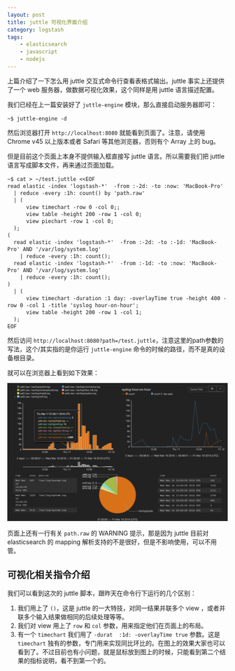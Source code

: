 ```yaml
---
layout: post
title: juttle 可视化界面介绍
category: logstash
tags:
    - elasticsearch
    - javascript
    - nodejs
---
```


上篇介绍了一下怎么用 juttle 交互式命令行查看表格式输出。juttle 事实上还提供了一个 web 服务器，做数据可视化效果，这个同样是用 juttle 语言描述配置。

我们已经在上一篇安装好了 `juttle-engine` 模块，那么直接启动服务器即可：

```
~$ juttle-engine -d
```

然后浏览器打开 `http://localhost:8080` 就能看到页面了。注意，请使用 Chrome v45 以上版本或者 Safari 等其他浏览器，否则有个 Array 上的 bug。

但是目前这个页面上本身不提供输入框直接写 juttle 语言。所以需要我们把 juttle 语言写成脚本文件，再来通过页面加载。

```
~$ cat > ~/test.juttle <<EOF
read elastic -index 'logstash-*'  -from :-2d: -to :now: 'MacBook-Pro'
  | reduce -every :1h: count() by 'path.raw'
  | (
      view timechart -row 0 -col 0;;
      view table -height 200 -row 1 -col 0;
      view piechart -row 1 -col 0;
  );
(
  read elastic -index 'logstash-*'  -from :-2d: -to :-1d: 'MacBook-Pro' AND '/var/log/system.log'
    | reduce -every :1h: count();
  read elastic -index 'logstash-*'  -from :-1d: -to :now: 'MacBook-Pro' AND '/var/log/system.log'
    | reduce -every :1h: count();
)
  | (
      view timechart -duration :1 day: -overlayTime true -height 400 -row 0 -col 1 -title 'syslog hour-on-hour';
      view table -height 200 -row 1 -col 1;
  );
EOF
```

然后访问 `http://localhost:8080?path=/test.juttle`，注意这里的path参数的写法，这个/其实指的是你运行 `juttle-engine` 命令的时候的路径，而不是真的设备根目录。

就可以在浏览器上看到如下效果：

![](/images/uploads/juttle-viz.png)

页面上还有一行有关 `path.raw` 的 WARNING 提示，那是因为 juttle 目前对 elasticsearch 的 mapping 解析支持的不是很好，但是不影响使用，可以不用管。

## 可视化相关指令介绍

我们可以看到这次的 juttle 脚本，跟昨天在命令行下运行的几个区别：

1. 我们用上了 `()`，这是 juttle 的一大特技，对同一结果并联多个 view ，或者并联多个输入结果做相同的后续处理等等。
2. 我们对 view 用上了 `row` 和 `col` 参数，用来指定他们在页面上的布局。
3. 有一个 `timechart` 我们用了 `-durat  :1d: -overlayTime true` 参数。这是 `timechart` 独有的参数，专门用来实现同比环比的。在图上的效果大家也可以看到了。不过目前也有小问题，就是鼠标放到图上的时候，只能看到第二个结果的指标说明，看不到第一个的。

